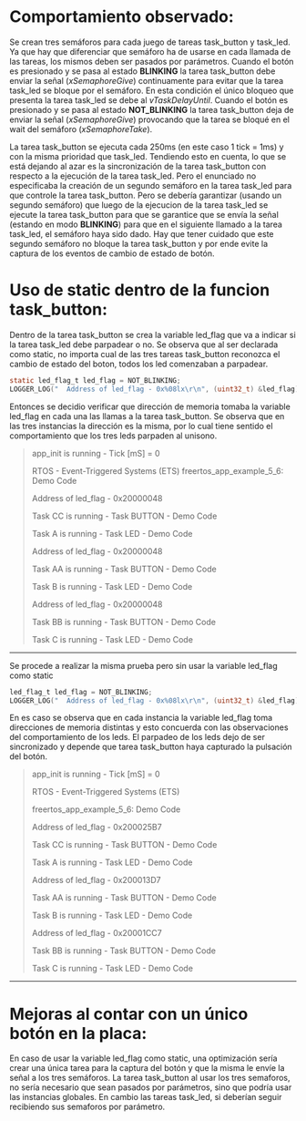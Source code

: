 # Comportamiento observado:
Se crean tres semáforos para cada juego de tareas task_button y task_led. Ya que hay que diferenciar que semáforo ha de usarse en cada llamada de las tareas, los mismos deben ser pasados por parámetros. 
Cuando el botón es presionado y se pasa al estado **BLINKING** la tarea task_button debe enviar la señal (*xSemaphoreGive*) continuamente para evitar que la tarea task_led se bloque por el semáforo. En esta condición el único bloqueo que presenta la tarea task_led se debe al *vTaskDelayUntil*.
Cuando el botón es presionado y se pasa al estado **NOT_BLINKING** la tarea task_button deja de enviar la señal (*xSemaphoreGive*) provocando que la tarea se bloqué en el wait del semáforo (*xSemaphoreTake*).

La tarea task_button se ejecuta cada 250ms (en este caso 1 tick = 1ms) y con la misma prioridad que task_led. Tendiendo esto en cuenta, lo que se está dejando al azar es la sincronización de la tarea task_button con respecto a la ejecución de la tarea task_led. Pero el enunciado no especificaba la creación de un segundo semáforo en la tarea task_led para que controle la tarea task_button. Pero se debería garantizar (usando un segundo semáforo) que luego de la ejecucion de la tarea task_led se ejecute la tarea task_button para que se garantice que se envía la señal (estando en modo **BLINKING**) para que en el siguiente llamado a la tarea task_led, el semáforo haya sido dado. Hay que tener cuidado que este segundo semáforo no bloque la tarea task_button y por ende evite la captura de los eventos de cambio de estado de botón.
# Uso de static dentro de la funcion task_button:
Dentro de la tarea task_button se crea la variable led_flag que va a indicar si la tarea task_led debe parpadear o no.
Se observa que al ser declarada como static, no importa cual de las tres tareas task_button reconozca el cambio de estado del boton, todos los led comenzaban a parpadear.
```C
static led_flag_t led_flag = NOT_BLINKING;
LOGGER_LOG("  Address of led_flag - 0x%08lx\r\n", (uint32_t) &led_flag);
```
Entonces se decidio verificar que dirección de memoria tomaba la variable led_flag en cada una las llamas a la tarea task_button. Se observa que en las tres instancias la dirección es la misma, por lo cual tiene sentido el comportamiento que los tres leds parpaden al unisono.
> app_init is running - Tick [mS] = 0
> 
>  RTOS - Event-Triggered Systems (ETS)
>  freertos_app_example_5_6: Demo Code
> 
>   Address of led_flag - 0x20000048
> 
>   Task CC is running - Task BUTTON - Demo Code
> 
>   Task A is running - Task LED - Demo Code
> 
>   Address of led_flag - 0x20000048
> 
>   Task AA is running - Task BUTTON - Demo Code
> 
>   Task B is running - Task LED - Demo Code
> 
>   Address of led_flag - 0x20000048
> 
>   Task BB is running - Task BUTTON - Demo Code
> 
>   Task C is running - Task LED - Demo Code
***
Se procede a realizar la misma prueba pero sin usar la variable led_flag como static
```C
led_flag_t led_flag = NOT_BLINKING;
LOGGER_LOG("  Address of led_flag - 0x%08lx\r\n", (uint32_t) &led_flag);
 ```
En es caso se observa que en cada instancia la variable led_flag toma direcciones de memoria distintas y esto concuerda con las observaciones del comportamiento de los leds. El parpadeo de los leds dejo de ser sincronizado y depende que tarea task_button haya capturado la pulsación del botón.
>  app_init is running - Tick [mS] = 0
> 
> RTOS - Event-Triggered Systems (ETS)
> 
> freertos_app_example_5_6: Demo Code
> 
>  Address of led_flag - 0x200025B7
> 
>  Task CC is running - Task BUTTON - Demo Code
> 
>  Task A is running - Task LED - Demo Code
> 
>  Address of led_flag - 0x200013D7
> 
>  Task AA is running - Task BUTTON - Demo Code
> 
>  Task B is running - Task LED - Demo Code
> 
>  Address of led_flag - 0x20001CC7
> 
>  Task BB is running - Task BUTTON - Demo Code
> 
>  Task C is running - Task LED - Demo Code
***
# Mejoras al contar con un único botón en la placa:
En caso de usar la variable led_flag como static, una optimización sería crear una única tarea para la captura del botón y que la misma le envíe la señal a los tres semáforos. La tarea task_button al usar los tres semaforos, no sería necesario que sean pasados por parámetros, sino que podría usar las instancias globales. En cambio las tareas task_led, si deberían seguir recibiendo sus semaforos por parámetro.
